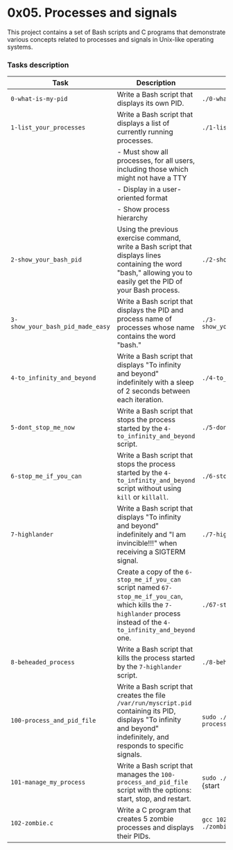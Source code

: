 
# 0x05. Processes and signals

This project contains a set of Bash scripts and C programs that demonstrate various concepts related to processes and signals in Unix-like operating systems.

### Tasks description

| Task                                           | Description                                                                                                                                              | Usage                                          |
|-----------------------------------------------|----------------------------------------------------------------------------------------------------------------------------------------------------------|------------------------------------------------|
| `0-what-is-my-pid`                      | Write a Bash script that displays its own PID.                                                                                                          | `./0-what-is-my-pid`                           |
| `1-list_your_processes`                 | Write a Bash script that displays a list of currently running processes.                                                                               | `./1-list_your_processes`                      |
|                                               | - Must show all processes, for all users, including those which might not have a TTY                                                                   |                                                |
|                                               | - Display in a user-oriented format                                                                                                                     |                                                |
|                                               | - Show process hierarchy                                                                                                                                 |                                                |
| `2-show_your_bash_pid`                  | Using the previous exercise command, write a Bash script that displays lines containing the word "bash," allowing you to easily get the PID of your Bash process. | `./2-show_your_bash_pid`                      |
| `3-show_your_bash_pid_made_easy`        | Write a Bash script that displays the PID and process name of processes whose name contains the word "bash."                                          | `./3-show_your_bash_pid_made_easy`            |
| `4-to_infinity_and_beyond`              | Write a Bash script that displays "To infinity and beyond" indefinitely with a sleep of 2 seconds between each iteration.                              | `./4-to_infinity_and_beyond`                  |
| `5-dont_stop_me_now`                    | Write a Bash script that stops the process started by the `4-to_infinity_and_beyond` script.                                                          | `./5-dont_stop_me_now`                        |
| `6-stop_me_if_you_can`                  | Write a Bash script that stops the process started by the `4-to_infinity_and_beyond` script without using `kill` or `killall`.                          | `./6-stop_me_if_you_can`                      |
| `7-highlander`                          | Write a Bash script that displays "To infinity and beyond" indefinitely and "I am invincible!!!" when receiving a SIGTERM signal.                       | `./7-highlander`                              |
|                                               | Create a copy of the `6-stop_me_if_you_can` script named `67-stop_me_if_you_can`, which kills the `7-highlander` process instead of the `4-to_infinity_and_beyond` one. | `./67-stop_me_if_you_can`                    |
| `8-beheaded_process`                    | Write a Bash script that kills the process started by the `7-highlander` script.                                                                      | `./8-beheaded_process`                        |
| `100-process_and_pid_file`              | Write a Bash script that creates the file `/var/run/myscript.pid` containing its PID, displays "To infinity and beyond" indefinitely, and responds to specific signals.| `sudo ./100-process_and_pid_file`             |
| `101-manage_my_process`                | Write a Bash script that manages the `100-process_and_pid_file` script with the options: start, stop, and restart.                                     | `sudo ./101-manage_my_process` {start|stop|restart}` |
| `102-zombie.c`                         | Write a C program that creates 5 zombie processes and displays their PIDs.                                                                             | `gcc 102-zombie.c -o zombie` <br> `./zombie`   |
